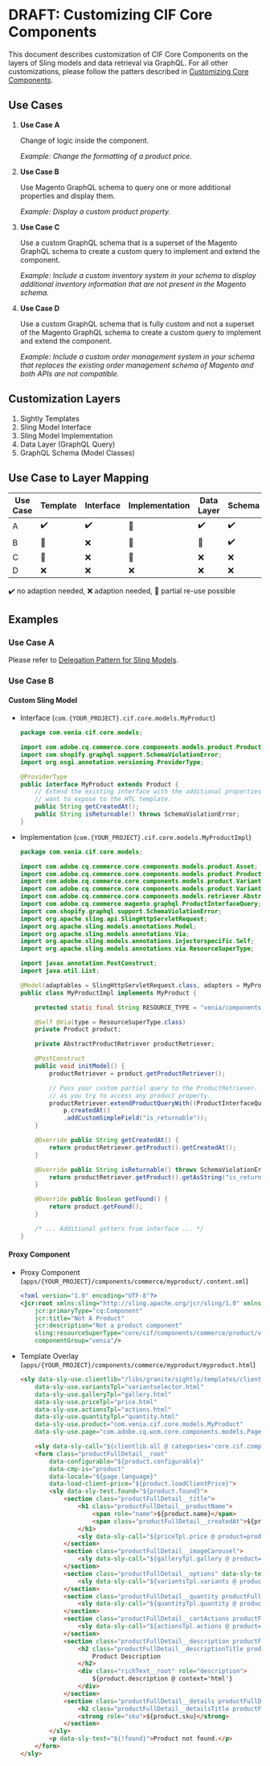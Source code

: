 # DRAFT: Customizing CIF Core Components

This document describes customization of CIF Core Components on the layers of Sling models and data retrieval via GraphQL. For all other customizations, please follow the patters described in [Customizing Core Components](https://docs.adobe.com/content/help/en/experience-manager-core-components/using/developing/customizing.html).


## Use Cases

1. **Use Case A**

    Change of logic inside the component.

    *Example: Change the formatting of a product price.*

1. **Use Case B**

    Use Magento GraphQL schema to query one or more additional properties and display them.

    *Example: Display a custom product property.*

1. **Use Case C**

    Use a custom GraphQL schema that is a superset of the Magento GraphQL schema to create a custom query to implement and extend the component.

    *Example: Include a custom inventory system in your schema to display additional inventory information that are not present in the Magento schema.*

1. **Use Case D**

    Use a custom GraphQL schema that is fully custom and not a superset of the Magento GraphQL schema to create a custom query to implement and extend the component.

    *Example: Include a custom order management system in your schema that replaces the existing order management schema of Magento and both APIs are not compatible.*

## Customization Layers
1. Sightly Templates
1. Sling Model Interface
1. Sling Model Implementation
1. Data Layer (GraphQL Query)
1. GraphQL Schema (Model Classes)

## Use Case to Layer Mapping

| Use Case | Template | Interface | Implementation | Data Layer | Schema |
| -------- | -------- | --------- | -------------- | ---------- | ------ |
| A        | ✔️       | ✔️        | 🔶            | ✔️          | ✔️    |
| B        | 🔶       | ❌        | 🔶            | 🔶          | ✔️    |
| C        | 🔶       | ❌        | 🔶            | ❌          | ❌    |
| D        | ❌       | ❌        | ❌            | ❌          | ❌    |

✔️ no adaption needed, ❌ adaption needed, 🔶 partial re-use possible

## Examples

### Use Case A
Please refer to [Delegation Pattern for Sling Models](https://github.com/adobe/aem-core-wcm-components/wiki/Delegation-Pattern-for-Sling-Models).

### Use Case B

#### Custom Sling Model
* Interface (`com.{YOUR_PROJECT}.cif.core.models.MyProduct`)
    ```java
    package com.venia.cif.core.models;

    import com.adobe.cq.commerce.core.components.models.product.Product;
    import com.shopify.graphql.support.SchemaViolationError;
    import org.osgi.annotation.versioning.ProviderType;

    @ProviderType
    public interface MyProduct extends Product {
        // Extend the existing interface with the additional properties which you
        // want to expose to the HTL template.
        public String getCreatedAt();
        public String isReturnable() throws SchemaViolationError;
    }
    ```

* Implementation (`com.{YOUR_PROJECT}.cif.core.models.MyProductImpl`)
    ```java
    package com.venia.cif.core.models;

    import com.adobe.cq.commerce.core.components.models.product.Asset;
    import com.adobe.cq.commerce.core.components.models.product.Product;
    import com.adobe.cq.commerce.core.components.models.product.Variant;
    import com.adobe.cq.commerce.core.components.models.product.VariantAttribute;
    import com.adobe.cq.commerce.core.components.models.retriever.AbstractProductRetriever;
    import com.adobe.cq.commerce.magento.graphql.ProductInterfaceQuery;
    import com.shopify.graphql.support.SchemaViolationError;
    import org.apache.sling.api.SlingHttpServletRequest;
    import org.apache.sling.models.annotations.Model;
    import org.apache.sling.models.annotations.Via;
    import org.apache.sling.models.annotations.injectorspecific.Self;
    import org.apache.sling.models.annotations.via.ResourceSuperType;

    import javax.annotation.PostConstruct;
    import java.util.List;

    @Model(adaptables = SlingHttpServletRequest.class, adapters = MyProduct.class, resourceType = MyProductImpl.RESOURCE_TYPE)
    public class MyProductImpl implements MyProduct {

        protected static final String RESOURCE_TYPE = "venia/components/commerce/myproduct";

        @Self @Via(type = ResourceSuperType.class)
        private Product product;

        private AbstractProductRetriever productRetriever;

        @PostConstruct
        public void initModel() {
            productRetriever = product.getProductRetriever();

            // Pass your custom partial query to the ProductRetriever. This class will automatically take care of executing your query as soon
            // as you try to access any product property.
            productRetriever.extendProductQueryWith((ProductInterfaceQuery p) ->
                p.createdAt()
                .addCustomSimpleField("is_returnable"));
        }

        @Override public String getCreatedAt() {
            return productRetriever.getProduct().getCreatedAt();
        }

        @Override public String isReturnable() throws SchemaViolationError {
            return productRetriever.getProduct().getAsString("is_returnable");
        }

        @Override public Boolean getFound() {
            return product.getFound();
        }

        /* ... Additional getters from interface ... */
    }
    ```

#### Proxy Component
* Proxy Component (`apps/{YOUR_PROJECT}/components/commerce/myproduct/.content.xml`)
    ```xml
    <?xml version="1.0" encoding="UTF-8"?>
    <jcr:root xmlns:sling="http://sling.apache.org/jcr/sling/1.0" xmlns:cq="http://www.day.com/jcr/cq/1.0" xmlns:jcr="http://www.jcp.org/jcr/1.0"
        jcr:primaryType="cq:Component"
        jcr:title="Not A Product"
        jcr:description="Not a product component"
        sling:resourceSuperType="core/cif/components/commerce/product/v1/product"
        componentGroup="venia"/>
    ```

* Template Overlay (`apps/{YOUR_PROJECT}/components/commerce/myproduct/myproduct.html`)
    ```html
    <sly data-sly-use.clientlib="/libs/granite/sightly/templates/clientlib.html"
        data-sly-use.variantsTpl="variantselector.html"
        data-sly-use.galleryTpl="gallery.html"
        data-sly-use.priceTpl="price.html"
        data-sly-use.actionsTpl="actions.html"
        data-sly-use.quantityTpl="quantity.html"
        data-sly-use.product="com.venia.cif.core.models.MyProduct"
        data-sly-use.page="com.adobe.cq.wcm.core.components.models.Page">

        <sly data-sly-call="${clientlib.all @ categories='core.cif.components.product.v1'}"/>
        <form class="productFullDetail__root"
            data-configurable="${product.configurable}"
            data-cmp-is="product"
            data-locale="${page.language}"
            data-load-client-price="${product.loadClientPrice}">
            <sly data-sly-test.found="${product.found}">
                <section class="productFullDetail__title">
                    <h1 class="productFullDetail__productName">
                        <span role="name">${product.name}</span>
                        <span class="productFullDetail__createdAt">${product.createdAt}</span> <!-- Use the new property here -->
                    </h1>
                    <sly data-sly-call="${priceTpl.price @ product=product}"></sly>
                </section>
                <section class="productFullDetail__imageCarousel">
                    <sly data-sly-call="${galleryTpl.gallery @ product=product}" data-sly-unwrap></sly>
                </section>
                <section class="productFullDetail__options" data-sly-test="${product.configurable}" data-variants="${product.variantsJson}">
                    <sly data-sly-call="${variantsTpl.variants @ product=product}" data-sly-unwrap></sly>
                </section>
                <section class="productFullDetail__quantity productFullDetail__section">
                    <sly data-sly-call="${quantityTpl.quantity @ product=product}"></sly>
                </section>
                <section class="productFullDetail__cartActions productFullDetail__section">
                    <sly data-sly-call="${actionsTpl.actions @ product=product}"></sly>
                </section>
                <section class="productFullDetail__description productFullDetail__section">
                    <h2 class="productFullDetail__descriptionTitle productFullDetail__sectionTitle">
                        Product Description
                    </h2>
                    <div class="richText__root" role="description">
                        ${product.description @ context='html'}
                    </div>
                </section>
                <section class="productFullDetail__details productFullDetail__section">
                    <h2 class="productFullDetail__detailsTitle productFullDetail__sectionTitle">SKU</h2>
                    <strong role="sku">${product.sku}</strong>
                </section>
            </sly>
            <p data-sly-test="${!found}">Product not found.</p>
        </form>
    </sly>
    ```



